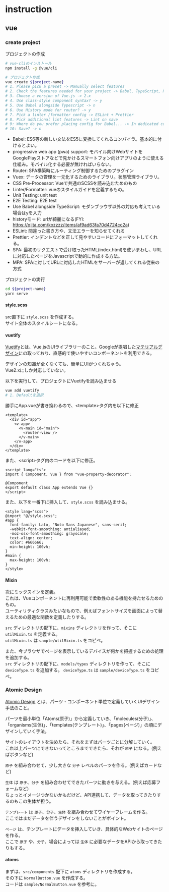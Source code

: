 # instruction

## vue

### create project

プロジェクトの作成

```bash
# vue-cliのインストール
npm install -g @vue/cli

# プロジェクト作成
vue create ${project-name}
# 1. Please pick a preset -> Manually select features
# 2. Check the features needed for your project -> Babel, TypeScript, Router, Vuex, Linter/Formatter
# 3. Choose a version of Vue.js -> 2.x
# 4. Use class-style component syntax? -> y
# 5. Use Babel alongside Typescript -> n
# 6. Use History mode for router? -> y
# 7. Pick a linter /formatter config -> ESLint + Prettier
# 8. Pick additional lint features -> Lint on save
# 9: Where do you prefer placing config for Babel... -> In dedicated config files
# 10: Save? -> n
```

* Babel: ES6等の新しい文法をES5に変換してくれるコンパイラ。基本的に付けるとよい。
* progressive web app (pwa) support: モバイル向けWebサイトをGooglePlayストアなどで見かけるスマートフォン向けアプリのように使える仕組み。モバイル化する必要が無ければいらない。
* Router: SPA構築時にルーティング制御するためのプラグイン
* Vuex: データの管理を一元化するためのライブラリ。状態管理ライブラリ。
* CSS Pre-Processor: Vueで共通のSCSSを読み込むためのもの
* Linter/Formatter: vueのスタイルガイドを定義するもの。
* Unit Testing: unit test
* E2E Testing: E2E test
* Use Babel alongside TypeScript: モダンブラウザ以外の対応も考えている場合はyを入力
* historyモード: urlが綺麗になる(FYI: <https://qiita.com/kozzzz/items/af9ad63fa70d4724cc2a>)
* ESLint: 間違った書き方や、文法エラーを知らせてくれる
* Prettier: インデントなどを正して見やすいコードにフォーマットしてくれる。
* SPA: 最初のリクエストで受け取ったHTML(index.html)を使いまわし、URLに対応したページをJavascriptで動的に作成する方法。
* MPA: SPAに対してURLに対応したHTMLをサーバーが返してくれる従来の方式

プロジェクトの実行

```bash
cd ${project-name}
yarn serve
```

#### style.scss

src直下に `style.scss` を作成する。  
サイト全体のスタイルシートになる。

#### vuetify

[Vuetify](https://vuetifyjs.com/ja/)とは、Vue.jsのUIライブラリーのこと。Googleが提唱した[マテリアルデザイン](https://ja.wikipedia.org/wiki/%E3%83%9E%E3%83%86%E3%83%AA%E3%82%A2%E3%83%AB%E3%83%87%E3%82%B6%E3%82%A4%E3%83%B3)にの取っており、直感的で使いやすいコンポーネントを利用できる。

デザインの知識が全くなくても、簡単にUIがつくれちゃう。  
Vue2.xにしか対応していない。

以下を実行して、プロジェクトにVuetifyを読み込ませる

```bash
vue add vuetify
# 1. Defaultを選択
```

勝手にApp.vueが書き換わるので、\<template>タグ内を以下に修正

```vue
<template>
  <div id="app">
    <v-app>
      <v-main id="main">
        <router-view />
      </v-main>
    </v-app>
  </div>
</template>
```

また、\<script>タグ内のコードを以下に修正。

```vue
<script lang="ts">
import { Component, Vue } from "vue-property-decorator";

@Component
export default class App extends Vue {}
</script>
```

また、以下を一番下に挿入して、`style.scss` を読み込ませる。

```vue
<style lang="scss">
@import "@/style.scss";
#app {
  font-family: Lato, "Noto Sans Japanese", sans-serif;
  -webkit-font-smoothing: antialiased;
  -moz-osx-font-smoothing: grayscale;
  text-align: center;
  color: #666666;
  min-height: 100vh;
}
#main {
  max-height: 100vh;
}
</style>
```

#### Mixin

次にミックスインを定義。  
これは、Vueコンポーネントに再利用可能で柔軟性のある機能を持たせるためのもの。  
ユーティリティクラスみたいなもので、例えばフォントサイズを画面によって替えるための最適な関数を定義したりする。

`src` ディレクトリの配下に、`mixins` ディレクトリを作って、そこに `utilMixin.ts` を定義する。  
`utilMixin.ts` は `sample/utilMixin.ts` をコピペ。

また、今ブラウザでページを表示しているデバイスが何かを把握するための処理を追加する。  
`src` ディレクトリの配下に、`models/types` ディレクトリを作って、そこに `deviceType.ts` を追加する。
`deviceType.ts` は `sample/deviceType.ts` をコピペ。

### Atomic Design

[Atomic Design](https://design.dena.com/design/atomic-design-%E3%82%92%E5%88%86%E3%81%8B%E3%81%A3%E3%81%9F%E3%81%A4%E3%82%82%E3%82%8A%E3%81%AB%E3%81%AA%E3%82%8B) とは、パーツ・コンポーネント単位で定義していくUIデザイン手法のこと。

パーツを最小単位「Atoms(原子)」から定義していき、「molecules(分子)」、「organisms(生体)」、「templates(テンプレート)」、「pages(ページ)」の順にデザインしていく手法。

サイトのレイアウトを決めたら、それをまずはパーツごとに分解していく。  
これ以上パーツにできないってところまでできたら、それが `原子` になる。(例えばボタンなど)  

`原子` を組み合わせて、少し大きな `分子` レベルのパーツを作る。(例えばカードなど)

`生体` は `原子`、`分子` を組み合わせてできたパーツに動きを与える。(例えば応募フォームなど)  
ちょっとイメージつかないかもだけど、API連携して、データを取ってきたりするのもこの生体が担う。

`テンプレート` は `原子`、`分子`、`生体` を組み合わせてワイヤーフレームを作る。  
ここではまだデータを伴うデザインをしないことがポイント。

`ページ` は、テンプレートにデータを挿入していき、具体的なWebサイトのページを作る。  
ここで `原子` や、`分子`、場合によっては `生体` に必要なデータをAPIから取ってきたりもする。

#### atoms

まずは、`src/components` 配下に `atoms` ディレクトリを作成する。  
その下に `NormalButton.vue` を作成する。  
コードは `sample/NormalButton.vue` を参考に。

